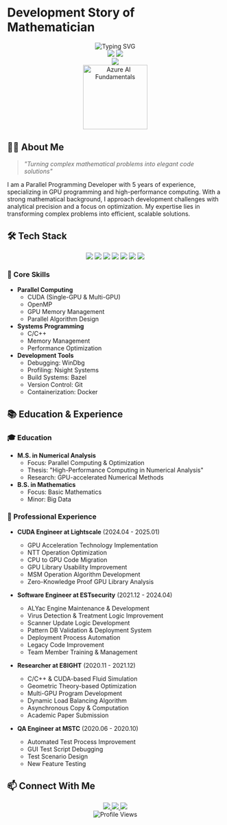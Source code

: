 # Development Story of Mathematician

<div align="center">
  <img src="https://readme-typing-svg.herokuapp.com?font=Fira+Code&weight=500&size=40&pause=1000&color=2196F3&center=true&vCenter=true&random=false&width=800&height=100&lines=Parallel+Programming+Developer;GPU+%26+High+Performance+Computing;Mathematical+Problem+Solver" alt="Typing SVG" />
</div>

<div align="center">
  <img src="https://github-readme-stats.vercel.app/api?username=gideokKim&exclude_repo=GideokKim.github.io&show_icons=true&theme=radical&hide=Jupyter%20Notebook,HTML" />
  <img src="https://github-readme-stats.vercel.app/api/top-langs/?username=gideokKim&theme=radical&layout=compact&exclude_repo=GideokKim.github.io&show_icons=true&hide=Jupyter%20Notebook,HTML,SCSS,javascript,CSS,Ruby" />
</div>

<div align="center">
  <img src="https://github-profile-trophy.vercel.app/?username=gideokKim&theme=radical&row=2&column=5" />
</div>

<div align="center">
  <a href="https://www.credly.com/badges/6fab7fd6-df48-4c65-966d-998eb8510047">
    <img src="https://images.credly.com/size/340x340/images/4136ced8-75d5-4afb-8677-40b6236e2672/azure-ai-fundamentals-600x600.png" alt="Azure AI Fundamentals" width="150" height="150">
  </a>
</div>

## 👨‍💻 About Me

> *"Turning complex mathematical problems into elegant code solutions"*

I am a Parallel Programming Developer with 5 years of experience, specializing in GPU programming and high-performance computing. With a strong mathematical background, I approach development challenges with analytical precision and a focus on optimization. My expertise lies in transforming complex problems into efficient, scalable solutions.

## 🛠️ Tech Stack

<div align="center">
  <img src="https://img.shields.io/badge/CUDA-76B900?style=for-the-badge&logo=nvidia&logoColor=white" />
  <img src="https://img.shields.io/badge/C++-00599C?style=for-the-badge&logo=c%2B%2B&logoColor=white" />
  <img src="https://img.shields.io/badge/Python-3776AB?style=for-the-badge&logo=python&logoColor=white" />
  <img src="https://img.shields.io/badge/OpenMP-0096FF?style=for-the-badge&logo=openmp&logoColor=white" />
  <img src="https://img.shields.io/badge/Git-F05032?style=for-the-badge&logo=git&logoColor=white" />
  <img src="https://img.shields.io/badge/Bazel-43A047?style=for-the-badge&logo=bazel&logoColor=white" />
  <img src="https://img.shields.io/badge/Docker-2496ED?style=for-the-badge&logo=docker&logoColor=white" />
</div>

### 🎯 Core Skills
- **Parallel Computing**
  - CUDA (Single-GPU & Multi-GPU)
  - OpenMP
  - GPU Memory Management
  - Parallel Algorithm Design
- **Systems Programming**
  - C/C++
  - Memory Management
  - Performance Optimization
- **Development Tools**
  - Debugging: WinDbg
  - Profiling: Nsight Systems
  - Build Systems: Bazel
  - Version Control: Git
  - Containerization: Docker

## 📚 Education & Experience

### 🎓 Education
- **M.S. in Numerical Analysis**
  - Focus: Parallel Computing & Optimization
  - Thesis: "High-Performance Computing in Numerical Analysis"
  - Research: GPU-accelerated Numerical Methods
- **B.S. in Mathematics**
  - Focus: Basic Mathematics
  - Minor: Big Data

### 💼 Professional Experience
- **CUDA Engineer at Lightscale** (2024.04 - 2025.01)
  - GPU Acceleration Technology Implementation
  - NTT Operation Optimization
  - CPU to GPU Code Migration
  - GPU Library Usability Improvement
  - MSM Operation Algorithm Development
  - Zero-Knowledge Proof GPU Library Analysis

- **Software Engineer at ESTsecurity** (2021.12 - 2024.04)
  - ALYac Engine Maintenance & Development
  - Virus Detection & Treatment Logic Improvement
  - Scanner Update Logic Development
  - Pattern DB Validation & Deployment System
  - Deployment Process Automation
  - Legacy Code Improvement
  - Team Member Training & Management

- **Researcher at E8IGHT** (2020.11 - 2021.12)
  - C/C++ & CUDA-based Fluid Simulation
  - Geometric Theory-based Optimization
  - Multi-GPU Program Development
  - Dynamic Load Balancing Algorithm
  - Asynchronous Copy & Computation
  - Academic Paper Submission

- **QA Engineer at MSTC** (2020.06 - 2020.10)
  - Automated Test Process Improvement
  - GUI Test Script Debugging
  - Test Scenario Design
  - New Feature Testing

## 📫 Connect With Me

<div align="center">
  <a href="https://github.com/GideokKim">
    <img src="https://img.shields.io/badge/GitHub-181717?style=for-the-badge&logo=github&logoColor=white" />
  </a>
  <a href="https://gideokkim.github.io/">
    <img src="https://img.shields.io/badge/Website-000000?style=for-the-badge&logo=About.me&logoColor=white" />
  </a>
  <a href="https://www.linkedin.com/in/gideok-kim-113426253/">
    <img src="https://img.shields.io/badge/LinkedIn-0077B5?style=for-the-badge&logo=linkedin&logoColor=white" />
  </a>
</div>

<div align="center">
  <img src="https://komarev.com/ghpvc/?username=GideokKim&color=blueviolet" alt="Profile Views" />
</div>
